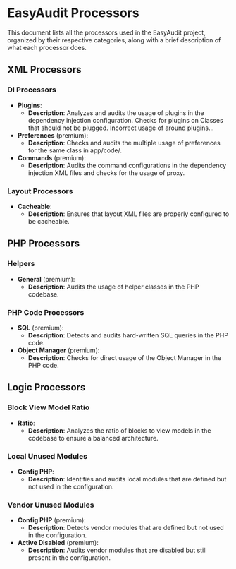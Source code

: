 # EasyAudit Processors

This document lists all the processors used in the EasyAudit project, organized by their respective categories, along with a brief description of what each processor does.

## XML Processors

### DI Processors
- **Plugins**:
  - **Description**: Analyzes and audits the usage of plugins in the dependency injection configuration. Checks for plugins on Classes that should not be plugged. Incorrect usage of around plugins...
- **Preferences** (premium):
  - **Description**: Checks and audits the multiple usage of preferences for the same class in app/code/.
- **Commands** (premium):
  - **Description**: Audits the command configurations in the dependency injection XML files and checks for the usage of proxy.

### Layout Processors
- **Cacheable**:
  - **Description**: Ensures that layout XML files are properly configured to be cacheable.

## PHP Processors

### Helpers
- **General** (premium):
  - **Description**: Audits the usage of helper classes in the PHP codebase.

### PHP Code Processors
- **SQL** (premium):
  - **Description**: Detects and audits hard-written SQL queries in the PHP code.
- **Object Manager** (premium):
  - **Description**: Checks for direct usage of the Object Manager in the PHP code.

## Logic Processors

### Block View Model Ratio
- **Ratio**:
  - **Description**: Analyzes the ratio of blocks to view models in the codebase to ensure a balanced architecture.

### Local Unused Modules
- **Config PHP**:
  - **Description**: Identifies and audits local modules that are defined but not used in the configuration.

### Vendor Unused Modules
- **Config PHP** (premium):
  - **Description**: Detects vendor modules that are defined but not used in the configuration.
- **Active Disabled** (premium):
  - **Description**: Audits vendor modules that are disabled but still present in the configuration.